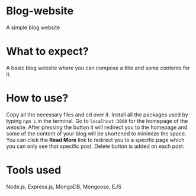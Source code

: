 # Blog-website
A simple blog website

# What to expect?
A basic blog website where you can compose a title and some contents for it. 

# How to use?
Copy all the necessary files and cd over it. Install all the packages used by typing `npm i` in the terminal. Go to `localhost:3000` for the homepage of the website. After pressing the button it will redirect you to the homepage and some of the content of your blog will be shortened to minimize the space. You can click the **Read More** link to redirect you to a specific page which you can only see that specific post. Delete button is added on each post.

# Tools used
Node.js, Express.js, MongoDB, Mongoose, EJS
